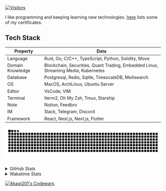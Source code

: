 <!-- markdownlint-disable MD041 MD010 MD033 -->
[![Visitors](https://api.visitorbadge.io/api/daily?path=Akagi201%2FAkagi201&label=Visitors%20Today&countColor=%2337d67a)](https://visitorbadge.io/status?path=Akagi201%2FAkagi201)

I like programming and keeping learning new technologies. [here](https://github.com/Akagi201/blockchain) lists some of my certificates.

## Tech Stack

| Property         	| Data                                                                               	|
|------------------	|------------------------------------------------------------------------------------	|
| Language         	| Rust, Go, C/C++, TypeScript, Python, Solidity, Move                                 |
| Domain Knowledge 	| Blockchain, Securities, Quant Trading, Embedded Linux, Streaming Media, Kubernetes 	|
| Database         	| Postgresql, Redis, Sqlite, TimescaleDB, Meilisearch                                 |
| OS               	| MacOS, ArchLinux, Ubuntu Server                                                     |
| Editor           	| VsCode, VIM                                                                        	|
| Terminal          | Iterm2, Oh My Zsh, Tmux, Starship                                                   |
| Note             	| Notion, Feedbro                                                                    	|
| IM               	| Slack, Telegram, Discord                                                            |
| Framework         | React, Nest.js, Next.js, Flutter                                                   	|

[![github contribution grid snake animation](https://raw.githubusercontent.com/Akagi201/Akagi201/output/github-contribution-grid-snake.svg#gh-light-mode-only)](https://github.com/Akagi201)

<details>
<summary>GitHub Stats</summary>
  <a href="https://github.com/Akagi201"><img alt="Profile Detail" src="https://raw.githubusercontent.com/Akagi201/Akagi201/master/profile-summary-card-output/dracula/0-profile-details.svg" /></a>
  <a href="https://github.com/Akagi201"><img alt="Github Stats" src="https://raw.githubusercontent.com/Akagi201/Akagi201/master/profile-summary-card-output/dracula/3-stats.svg" /></a>
  <a href="https://github.com/Akagi201"><img alt="Lang By Commits" src="https://raw.githubusercontent.com/Akagi201/Akagi201/master/profile-summary-card-output/dracula/2-most-commit-language.svg" /></a>
</details>

<details>
<summary>Wakatime Stats</summary>
<br>

<!--START_SECTION:waka-->

```txt
From: 15 November 2023 - To: 22 November 2023

Total Time: 37 hrs 24 mins

Other        20 hrs 9 mins   █████████████▒░░░░░░░░░░░   53.89 %
Rust         5 hrs 58 mins   ████░░░░░░░░░░░░░░░░░░░░░   15.97 %
Python       3 hrs 44 mins   ██▒░░░░░░░░░░░░░░░░░░░░░░   09.99 %
sh           3 hrs 27 mins   ██▒░░░░░░░░░░░░░░░░░░░░░░   09.26 %
TOML         1 hr 21 mins    █░░░░░░░░░░░░░░░░░░░░░░░░   03.64 %
Markdown     54 mins         ▓░░░░░░░░░░░░░░░░░░░░░░░░   02.42 %
Docker       40 mins         ▒░░░░░░░░░░░░░░░░░░░░░░░░   01.83 %
YAML         33 mins         ▒░░░░░░░░░░░░░░░░░░░░░░░░   01.49 %
JavaScript   30 mins         ▒░░░░░░░░░░░░░░░░░░░░░░░░   01.36 %
JSON         2 mins          ░░░░░░░░░░░░░░░░░░░░░░░░░   00.12 %
```

<!--END_SECTION:waka-->

</details>

<a href="https://www.codewars.com/users/Akagi201"><img alt="Akagi201's Codewars" src="https://www.codewars.com/users/Akagi201/badges/small"></a>
